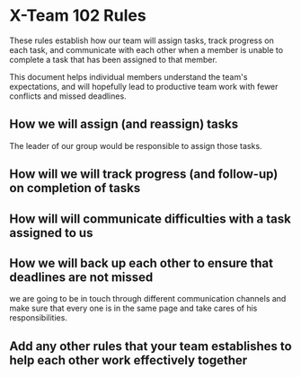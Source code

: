 # X-Team 102 Rules

These rules establish how our team will assign tasks,
track progress on each task, and communicate with each other 
when a member is unable to complete a task that has been assigned to that member.

This document helps individual members understand the team's expectations,
and will hopefully lead to productive team work with fewer conflicts
and missed deadlines.

## How we will assign (and reassign) tasks

The leader of our group would be responsible to assign those tasks.

## How will we will track progress (and follow-up) on completion of tasks



## How will will communicate difficulties with a task assigned to us



## How we will back up each other to ensure that deadlines are not missed

we are going to be in touch through different communication channels and make sure that every one is in the same page and take cares of his responsibilities.

## Add any other rules that your team establishes to help each other work effectively together



